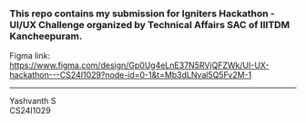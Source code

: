 ### This repo contains my submission for Igniters Hackathon - UI/UX Challenge organized by Technical Affairs SAC of IIITDM Kancheepuram.  

Figma link: https://www.figma.com/design/Gp0Ug4eLnE37N5RVjQFZWk/UI-UX-hackathon---CS24I1029?node-id=0-1&t=Mb3dLNval5Q5Fv2M-1  

---

Yashvanth S  
CS24I1029  
